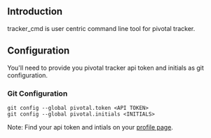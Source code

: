 ## Introduction
tracker_cmd is user centric command line tool for pivotal tracker.

## Configuration
You'll need to provide you pivotal tracker api token and initials as git configuration.

### Git Configuration

    git config --global pivotal.token <API TOKEN>
    git config --global pivotal.initials <INITIALS>

Note: Find your api token and intials on your [profile page](https://www.pivotaltracker.com/profile).
